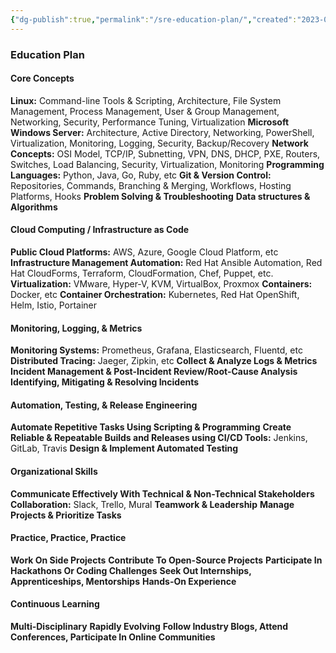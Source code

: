 ```yaml
---
{"dg-publish":true,"permalink":"/sre-education-plan/","created":"2023-04-09T16:35:13.846-04:00","updated":"2023-04-09T16:41:24.341-04:00"}
---
```


### Education Plan

#### Core Concepts
**Linux:** Command-line Tools & Scripting, Architecture, File System Management, Process Management, User & Group Management, Networking, Security, Performance Tuning, Virtualization
**Microsoft Windows Server:** Architecture, Active Directory, Networking, PowerShell, Virtualization, Monitoring, Logging, Security, Backup/Recovery
**Network Concepts:** OSI Model, TCP/IP, Subnetting, VPN, DNS, DHCP, PXE, Routers, Switches, Load Balancing, Security, Virtualization, Monitoring
**Programming Languages:** Python, Java, Go, Ruby, etc
**Git & Version Control:** Repositories, Commands, Branching & Merging, Workflows, Hosting Platforms, Hooks
**Problem Solving & Troubleshooting**
**Data structures & Algorithms**

#### Cloud Computing / Infrastructure as Code
**Public Cloud Platforms:** AWS, Azure, Google Cloud Platform, etc
**Infrastructure Management Automation:** Red Hat Ansible Automation, Red Hat CloudForms, Terraform, CloudFormation, Chef, Puppet, etc.
**Virtualization:** VMware, Hyper-V, KVM, VirtualBox, Proxmox
**Containers:** Docker, etc
**Container Orchestration:** Kubernetes, Red Hat OpenShift, Helm, Istio, Portainer

#### Monitoring, Logging, & Metrics
**Monitoring Systems:** Prometheus, Grafana, Elasticsearch, Fluentd, etc
**Distributed Tracing:** Jaeger, Zipkin, etc
**Collect & Analyze Logs & Metrics**
**Incident Management & Post-Incident Review/Root-Cause Analysis**
**Identifying, Mitigating & Resolving Incidents**

#### Automation, Testing, & Release Engineering
**Automate Repetitive Tasks Using Scripting & Programming**
**Create Reliable & Repeatable Builds and Releases using CI/CD Tools:** Jenkins, GitLab, Travis
**Design & Implement Automated Testing**

#### Organizational Skills
**Communicate Effectively With Technical & Non-Technical Stakeholders**
**Collaboration:** Slack, Trello, Mural
**Teamwork & Leadership**
**Manage Projects & Prioritize Tasks**

#### Practice, Practice, Practice
**Work On Side Projects**
**Contribute To Open-Source Projects**
**Participate In Hackathons Or Coding Challenges**
**Seek Out Internships, Apprenticeships, Mentorships**
**Hands-On Experience**

#### Continuous Learning
**Multi-Disciplinary**
**Rapidly Evolving**
**Follow Industry Blogs, Attend Conferences, Participate In Online Communities**

